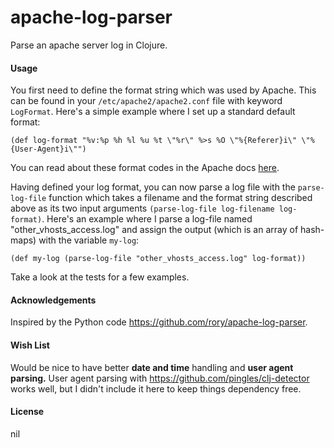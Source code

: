 # apache-log-parser

Parse an apache server log in Clojure.

#### Usage


You first need to define the format string which was used by Apache. This can be found in your `/etc/apache2/apache2.conf` file with keyword `LogFormat`.  Here's a simple example where I set up a standard default format:

```
(def log-format "%v:%p %h %l %u %t \"%r\" %>s %O \"%{Referer}i\" \"%{User-Agent}i\"")
```

You can read about these format codes in the Apache docs <a href="http://httpd.apache.org/docs/2.2/mod/mod_log_config.html">here</a>.

Having defined your log format, you can now parse a log file with the `parse-log-file` function
which takes a filename and the format string described above as its two input arguments `(parse-log-file log-filename log-format)`. Here's an example where I parse a log-file named "other\_vhosts\_access.log" and assign the output (which is an array of hash-maps) with the variable `my-log`:

```
(def my-log (parse-log-file "other_vhosts_access.log" log-format))
```

Take a look at the tests for a few examples.

#### Acknowledgements

Inspired by the Python code <a href="https://github.com/rory/apache-log-parser">https://github.com/rory/apache-log-parser</a>.

#### Wish List

Would be nice to have better <b>date and time</b> handling and <b>user agent parsing.</b> User agent parsing with <a href="https://github.com/pingles/clj-detector">https://github.com/pingles/clj-detector</a> works well, but I didn't include it here to keep things dependency free.

#### License

nil

